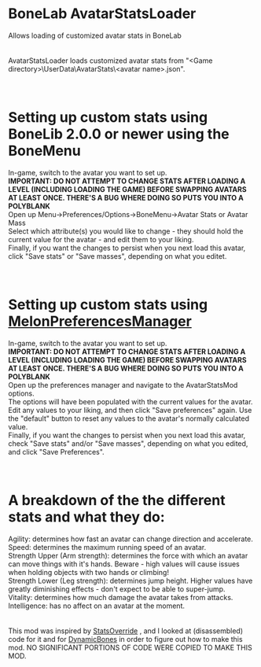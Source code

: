# BoneLab AvatarStatsLoader
Allows loading of customized avatar stats in BoneLab<br/>
<br/>
<br/>
AvatarStatsLoader loads customized avatar stats from "\<Game directory\>\\UserData\\AvatarStats\\\<avatar name\>.json".<br/>
<br/>
<br/>
# Setting up custom stats using BoneLib 2.0.0 or newer using the BoneMenu
In-game, switch to the avatar you want to set up.<br/>
**IMPORTANT: DO NOT ATTEMPT TO CHANGE STATS AFTER LOADING A LEVEL (INCLUDING LOADING THE GAME) BEFORE SWAPPING AVATARS AT LEAST ONCE. THERE'S A BUG WHERE DOING SO PUTS YOU INTO A POLYBLANK**<br/>
Open up Menu->Preferences/Options->BoneMenu->Avatar Stats or Avatar Mass<br/>
Select which attribute(s) you would like to change - they should hold the current value for the avatar - and edit them to your liking.<br/>
Finally, if you want the changes to persist when you next load this avatar, click "Save stats" or "Save masses", depending on what you editet.<br/>
<br/>
<br/>
# Setting up custom stats using [MelonPreferencesManager](https://github.com/sinai-dev/MelonPreferencesManager)
In-game, switch to the avatar you want to set up.<br/>
**IMPORTANT: DO NOT ATTEMPT TO CHANGE STATS AFTER LOADING A LEVEL (INCLUDING LOADING THE GAME) BEFORE SWAPPING AVATARS AT LEAST ONCE. THERE'S A BUG WHERE DOING SO PUTS YOU INTO A POLYBLANK**<br/>
Open up the preferences manager and navigate to the AvatarStatsMod options.<br/>
The options will have been populated with the current values for the avatar.<br/>
Edit any values to your liking, and then click "Save preferences" again. Use the "default" button to reset any values to the avatar's normally calculated value.<br/>
Finally, if you want the changes to persist when you next load this avatar, check "Save stats" and/or "Save masses", depending on what you edited, and click "Save Preferences".<br/>
<br/>
<br/>
# A breakdown of the the different stats and what they do:<br/>
Agility: determines how fast an avatar can change direction and accelerate.<br/>
Speed: determines the maximum running speed of an avatar.<br/>
Strength Upper (Arm strength): determines the force with which an avatar can move things with it's hands. Beware - high values will cause issues when holding objects with two hands or climbing!<br/>
Strength Lower (Leg strength): determines jump height. Higher values have greatly diminishing effects - don't expect to be able to super-jump.<br/>
Vitality: determines how much damage the avatar takes from attacks.<br/>
Intelligence: has no affect on an avatar at the moment.<br/>
<br/>
<br/>
This mod was inspired by [StatsOverride](https://bonelab.thunderstore.io/package/extraes/StatOverride/) , and I looked at (disassembled) code for it and for [DynamicBones](https://bonelab.thunderstore.io/package/LlamasHere/Dynamic_Bones/) in order to figure out how to make this mod. NO SIGNIFICANT PORTIONS OF CODE WERE COPIED TO MAKE THIS MOD.<br/>
